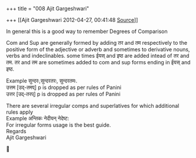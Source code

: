 +++
title = "008 Ajit Gargeshwari"

+++
[[Ajit Gargeshwari	2012-04-27, 00:41:48 [Source](https://groups.google.com/g/samskrita/c/FD0j7meEi7k)]]



In general this is a good way to remember Degrees of Comparison  
  
Com and Sup are generally formed by adding तर and तम respectively to the positive form of the adjective or adverb and sometimes to derivative nouns, verbs and indeclinables. some times ईयस् and इष्ठ are added intead of तर and तम. तर and तम are sometimes added to com and sup forms ending in ईयस् and इष्ठ.  
  
Example सुन्दरः,सुन्दरतरः, सुन्दरतमः.  
उत्तम \[उद्-तमप्\] p is dropped as per rules of Panini  
उत्तर \[उद्-तरप्\] p is dropped as per rules of Panini  
  
There are several irregular comps and superlatives for which additional rules apply  
Example अन्तिकः नेदीयन् नेदेष्ट:  
For irregular forms usage is the best guide.  
Regards  
Ajit Gargeshwari



